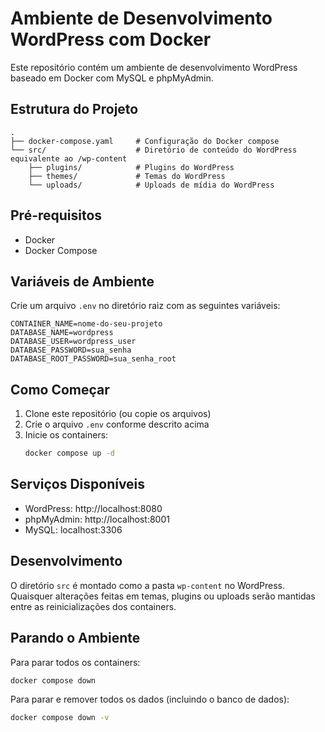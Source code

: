 # Ambiente de Desenvolvimento WordPress com Docker

Este repositório contém um ambiente de desenvolvimento WordPress baseado em Docker com MySQL e phpMyAdmin.

## Estrutura do Projeto

```
.
├── docker-compose.yaml     # Configuração do Docker compose
└── src/                    # Diretório de conteúdo do WordPress equivalente ao /wp-content
    ├── plugins/            # Plugins do WordPress
    ├── themes/             # Temas do WordPress
    └── uploads/            # Uploads de mídia do WordPress
```

## Pré-requisitos

- Docker
- Docker Compose

## Variáveis de Ambiente

Crie um arquivo `.env` no diretório raiz com as seguintes variáveis:

```
CONTAINER_NAME=nome-do-seu-projeto
DATABASE_NAME=wordpress
DATABASE_USER=wordpress_user
DATABASE_PASSWORD=sua_senha
DATABASE_ROOT_PASSWORD=sua_senha_root
```

## Como Começar

1. Clone este repositório (ou copie os arquivos)
2. Crie o arquivo `.env` conforme descrito acima
3. Inicie os containers:
   ```bash
   docker compose up -d
   ```

## Serviços Disponíveis

- WordPress: http://localhost:8080
- phpMyAdmin: http://localhost:8001
- MySQL: localhost:3306

## Desenvolvimento

O diretório `src` é montado como a pasta `wp-content` no WordPress. Quaisquer alterações feitas em temas, plugins ou uploads serão mantidas entre as reinicializações dos containers.

## Parando o Ambiente

Para parar todos os containers:
```bash
docker compose down
```

Para parar e remover todos os dados (incluindo o banco de dados):
```bash
docker compose down -v
```